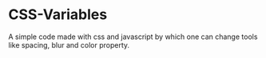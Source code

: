 # CSS-Variables
A simple code made with css and javascript by which one can change tools like spacing, blur and color property.
